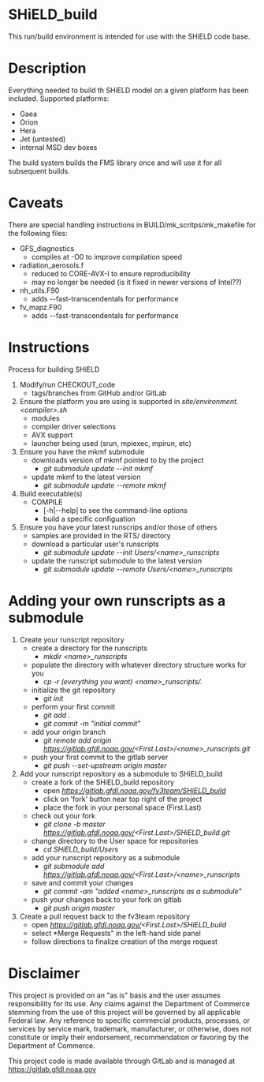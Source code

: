 # SHiELD_build

This run/build environment is intended for use with the SHiELD code base.


# Description

Everything needed to build th SHiELD model on a given platform has been included.
Supported platforms:
  * Gaea
  * Orion
  * Hera
  * Jet (untested)
  * internal MSD dev boxes

The build system builds the FMS library once and will use it for all subsequent
builds.


# Caveats

There are special handling instructions in BUILD/mk_scritps/mk_makefile for
the following files:
  * GFS_diagnostics
     - compiles at -O0 to improve compilation speed
  * radiation_aerosols.f
     - reduced to CORE-AVX-I to ensure reproducibility
     - may no longer be needed (is it fixed in newer versions of Intel??)
  * nh_utils.F90
     - adds --fast-transcendentals for performance
  * fv_mapz.F90
     - adds --fast-transcendentals for performance


# Instructions

Process for building SHiELD

1. Modify/run CHECKOUT_code
   * tags/branches from GitHub and/or GitLab
2. Ensure the platform you are using is supported in *site/environment.\<compiler\>.sh*
   *  modules
   *  compiler driver selections
   *  AVX support
   *  launcher being used (srun, mpiexec, mpirun, etc)
3. Ensure you have the mkmf submodule
   * downloads version of mkmf pointed to by the project
     - *git submodule update --init mkmf*
   * update mkmf to the latest version
     - *git submodule update --remote mkmf*
4. Build executable(s)
   * COMPILE
     - [-h|--help] to see the command-line options
     - build a specific configuation
5. Ensure you have your latest runscrips and/or those of others
   * samples are provided in the RTS/ directory
   * download a particular user's runscripts
     - *git submodule update --init Users/\<name\>_runscripts*
   * update the runscript submodule to the latest version
     - *git submodule update --remote Users/\<name\>_runscripts*


# Adding your own runscripts as a submodule

1. Create your runscript repository
   * create a directory for the runscripts
     - *mkdir \<name\>_runscripts*
   * populate the directory with whatever directory structure works for you
     - *cp -r (everything you want) \<name\>_runscripts/.*
   * initialize the git repository
     - *git init*
   * perform your first commit
     - *git add .*
     - *git commit -m "initial commit"*
   * add your origin branch
     - *git remote add origin https://gitlab.gfdl.noaa.gov/<First.Last\>/<name\>_runscripts.git*
   * push your first commit to the gitlab server
     - *git push --set-upstream origin master*
2. Add your runscript repository as a submodule to SHiELD_build
   * create a fork of the SHiELD_build repository
     - open *https://gitlab.gfdl.noaa.gov/fv3team/SHiELD_build*
     - click on 'fork' button near top right of the project
     - place the fork in your personal space (First.Last)
   * check out your fork
     - *git clone -b master https://gitlab.gfdl.noaa.gov/<First.Last\>/SHiELD_build.git*
   * change directory to the User space for repositories
     - *cd SHiELD_build/Users*
   * add your runscript repository as a submodule
     - *git submodule add https://gitlab.gfdl.noaa.gov/<First.Last\>/\<name\>_runscripts*
   * save and commit your changes
     - *git commit -am "added \<name\>_runscripts as a submodule"*
   * push your changes back to your fork on gitlab
     - *git push origin master*
3. Create a pull request back to the fv3team repository
   * open *https://gitlab.gfdl.noaa.gov/<First.Last\>/SHiELD_build*
   * select *Merge Requests" in the left-hand side panel
   * follow directions to finalize creation of the merge request


# Disclaimer

This project is provided on an "as is" basis and the user assumes responsibility
for its use. Any claims against the Department of Commerce stemming from the
use of this project will be governed by all applicable Federal law. Any reference to
specific commercial products, processes, or services by service mark, trademark,
manufacturer, or otherwise, does not constitute or imply their endorsement,
recommendation or favoring by the Department of Commerce.

This project code is made available through GitLab and is managed
at https://gitlab.gfdl.noaa.gov
